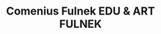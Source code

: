 ---
id: 71c89b86-3414-485f-818c-4caf4811baaa
title: "Comenius Fulnek EDU & ART FULNEK"
price: 20000
year: 2016
description: "Za názvem tohoto projektu se skrývá kulturně vzdělávací celoroční program sestávající z koncertů, výstav, přednášek, představení, přehlídek atd. Akce je již tradičně konají převážně v  prostředí krásného fulneckého Kostela sv. Josefa při Kapucínském klášteře. Díky již dlouhodobé realizaci tohoto programu se postupně podařilo proměnit tento kostel v nový kulturní stánek – centrum společenského a kulturního dění, kam přicházejí místní i přijíždějí hosté z celého regionu."
kouskovani: false
locationName: undefined
position:
  lng: 17.9038620444259
  lat: 49.71560985655201
---